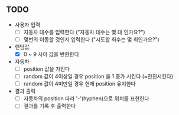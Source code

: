 ## TODO

- 사용자 입력
    - [ ] 자동차 대수를 입력한다 ("자동차 대수는 몇 대 인가요?")
    - [ ] 몇번의 이동할 것인지 입력한다 ("시도할 회수는 몇 회인가요?")
- 랜덤값
    - [x] 0 ~ 9 사이 값을 반환한다
- 자동차
    - [ ] position 값을 가진다
    - [ ] random 값이 4이상일 경우 position 을 1 증가 시킨다 (=전진시킨다)
    - [ ] random 값이 4미만일 경우 현재 position 유지한다
- 결과 출력
    - [ ] 자동차의 position 따라 '-'(hyphen)으로 위치를 표현한다
    - [ ] 결과를 기록 후 출력한다
